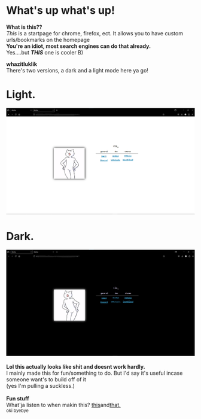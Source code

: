 # What's up what's up!

**What is this??**<br>
*This* is a startpage for chrome, firefox, ect. It allows you to have custom urls/bookmarks on the homepage
<br>
**You're an idiot, most search engines can do that already.**<br>
Yes....but ***THIS*** one is cooler B)

**whazitluklik**<br>
There's two versions, a dark and a light mode here ya go!
# Light.
![Light](https://github.com/Bunn7/KittyDex/blob/main/Screenshots/Light.png)
<br>
# Dark.
![Dark](https://github.com/Bunn7/KittyDex/blob/main/Screenshots/Dark.png)
<br><br>
**Lol this actually looks like shit and doesnt work hardly.**<br>
I mainly made this for fun/something to do. But I'd say it's useful incase someone want's to build off of it<br>
(yes I'm pulling a suckless.)
<br><br>
**Fun stuff**<br>
What'ja listen to when makin this?
<a href="https://soundcloud.com/twisted-events/reactor-uk-hardcore-podcast-005-rescue-mc-steel">this</a>and<a href="https://soundcloud.com/raversreunited/legendspromomix">that.</a>
<br>
<sup>oki byebye</sup>
